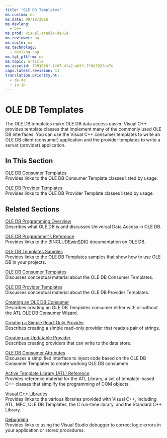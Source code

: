 ```yaml
---
title: "OLE DB Templates"
ms.custom: na
ms.date: 09/19/2016
ms.devlang: 
  - C++
ms.prod: visual-studio-dev14
ms.reviewer: na
ms.suite: na
ms.technology: 
  - devlang-cpp
ms.tgt_pltfrm: na
ms.topic: article
ms.assetid: 73918f6f-1fd7-4fa2-a0ff-7f9d792fce7e
caps.latest.revision: 11
translation.priority.ht: 
  - de-de
  - ja-jp
---
```

# OLE DB Templates
The OLE DB templates make OLE DB data access easier. Visual C++ provides template classes that implement many of the commonly used OLE DB interfaces. You can use the Visual C++ consumer templates to write an OLE DB client (consumer) application and the provider templates to write a server (provider) application.  
  
## In This Section  
 [OLE DB Consumer Templates](../vs140/OLE-DB-Consumer-Templates-Reference.md)  
 Provides links to the OLE DB Consumer Template classes listed by usage.  
  
 [OLE DB Provider Templates](../vs140/OLE-DB-Provider-Templates-Reference.md)  
 Provides links to the OLE DB Provider Template classes listed by usage.  
  
## Related Sections  
 [OLE DB Programming Overview](../vs140/OLE-DB-Programming-Overview.md)  
 Describes what OLE DB is and discusses Universal Data Access in OLE DB.  
  
 [OLE DB Programmer's Reference](https://msdn.microsoft.com/en-us/library/ms713643.aspx)  
 Provides links to the [!INCLUDE[winSDK](../vs140/includes/winSDK_md.md)] documentation on OLE DB.  
  
 [OLE DB Templates Samples](../vs140/Visual-C---Samples.md)  
 Provides links to the OLE DB Templates samples that show how to use OLE DB in your projects.  
  
 [OLE DB Consumer Templates](../vs140/OLE-DB-Consumer-Templates--C---.md)  
 Discusses conceptual material about the OLE DB Consumer Templates.  
  
 [OLE DB Provider Templates](../vs140/OLE-DB-Provider-Templates--C---.md)  
 Discusses conceptual material about the OLE DB Provider Templates.  
  
 [Creating an OLE DB Consumer](../vs140/Creating-an-OLE-DB-Consumer.md)  
 Describes creating an OLE DB Templates consumer either with or without the ATL OLE DB Consumer Wizard.  
  
 [Creating a Simple Read-Only Provider](../vs140/Creating-a-Simple-Read-Only-Provider.md)  
 Describes creating a simple read-only provider that reads a pair of strings.  
  
 [Creating an Updatable Provider](../vs140/Creating-an-Updatable-Provider.md)  
 Describes creating providers that can write to the data store.  
  
 [OLE DB Consumer Attributes](../vs140/OLE-DB-Consumer-Attributes.md)  
 Discusses a simplified interface to inject code based on the OLE DB Consumer Templates to create working OLE DB consumers.  
  
 [Active Template Library (ATL) Reference](../vs140/ATL-COM-Desktop-Components.md)  
 Provides reference material for the ATL Library, a set of template-based C++ classes that simplify the programming of COM objects.  
  
 [Visual C++ Libraries](assetId:///fec23c40-10c0-4857-9cdc-33a3b99b30ae)  
 Provides links to the various libraries provided with Visual C++, including ATL, MFC, OLE DB Templates, the C run-time library, and the Standard C++ Library.  
  
 [Debugging](../vs140/Debugging-in-Visual-Studio.md)  
 Provides links to using the Visual Studio debugger to correct logic errors in your application or stored procedures.